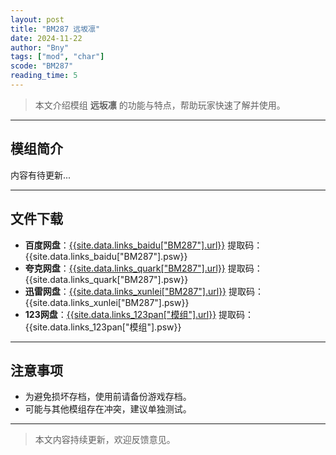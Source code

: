 ```yaml
---
layout: post
title: "BM287 远坂凛"
date: 2024-11-22
author: "Bny"
tags: ["mod", "char"]
scode: "BM287"
reading_time: 5
---
```


> 本文介绍模组 **远坂凛** 的功能与特点，帮助玩家快速了解并使用。

---

## 模组简介

内容有待更新...

---

## 文件下载
- **百度网盘**：[{{site.data.links_baidu["BM287"].url}}]({{site.data.links_baidu["BM287"].url}}) 提取码：{{site.data.links_baidu["BM287"].psw}}
- **夸克网盘**：[{{site.data.links_quark["BM287"].url}}]({{site.data.links_quark["BM287"].url}}) 提取码：{{site.data.links_quark["BM287"].psw}}
- **迅雷网盘**：[{{site.data.links_xunlei["BM287"].url}}]({{site.data.links_xunlei["BM287"].url}}) 提取码：{{site.data.links_xunlei["BM287"].psw}}
- **123网盘**：[{{site.data.links_123pan["模组"].url}}]({{site.data.links_123pan["模组"].url}}) 提取码：{{site.data.links_123pan["模组"].psw}}

---

## 注意事项
- 为避免损坏存档，使用前请备份游戏存档。
- 可能与其他模组存在冲突，建议单独测试。

---

> 本文内容持续更新，欢迎反馈意见。
